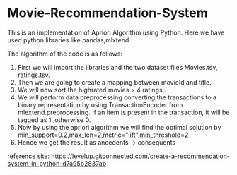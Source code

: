 # Movie-Recommendation-System

This is an implementation of Apriori Algorithm using Python.
Here we have used python libraries like pandas,mlxtend

The algorithm of the code is as follows:
1. First we will import the libraries and the two dataset files Movies.tsv, ratings.tsv.
2. Then we are going to create a mapping between movieId and title.
3. We will now sort the highrated movies > 4 ratings .
4. We will perform data preprocessing converting the transactions to a binary representation by using TransactionEncoder from mlextend.preprocessing. If an item is present in the transaction, it will be tagged as 1 ,otherwise 0.
5. Now by using the apriori algorithm we will find the optimal solution by min_support=0.2,max_len=2,metric="lift",min_threshold=2
6. Hence we get the result as ancedents -> consequents


reference site:  https://levelup.gitconnected.com/create-a-recommendation-system-in-python-d7a95b2837ab
